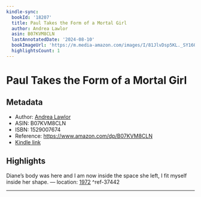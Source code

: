 ```yaml
---
kindle-sync:
  bookId: '18207'
  title: Paul Takes the Form of a Mortal Girl
  author: Andrea Lawlor
  asin: B07KVM8CLN
  lastAnnotatedDate: '2024-08-10'
  bookImageUrl: 'https://m.media-amazon.com/images/I/81JlvDsp5KL._SY160.jpg'
  highlightsCount: 1
---
```

# Paul Takes the Form of a Mortal Girl
## Metadata
* Author: [Andrea Lawlor](https://www.amazon.comundefined)
* ASIN: B07KVM8CLN
* ISBN: 1529007674
* Reference: https://www.amazon.com/dp/B07KVM8CLN
* [Kindle link](kindle://book?action=open&asin=B07KVM8CLN)

## Highlights
Diane’s body was here and I am now inside the space she left, I fit myself inside her shape. — location: [1972](kindle://book?action=open&asin=B07KVM8CLN&location=1972) ^ref-37442

---
